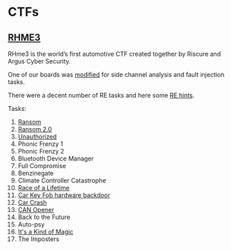# CTFs

## [RHME3](https://rhme.riscure.com/3/challenges)

RHme3 is the world’s first automotive CTF created together by Riscure and Argus Cyber Security.

One of our boards was [modified](rhme3/hw.md) for side channel analysis and fault injection tasks.

There were a decent number of RE tasks and here some [RE hints](rhme3/rehints.md).

Tasks:

1. [Ransom](rhme3/ransome.md)
1. [Ransom 2.0](rhme3/ransome2.md)
1. [Unauthorized](rhme3/unauthorized.md)
1. Phonic Frenzy 1
1. Phonic Frenzy 2
1. Bluetooth Device Manager
1. Full Compromise
1. Benzinegate
1. Climate Controller Catastrophe
1. [Race of a Lifetime](rhme3/race_of_a_lifetime.md)
1. [Car Key Fob hardware backdoor](rhme3/car_key_fob_hardware.md)
1. [Car Crash](rhme3/car_crash.md)
1. [CAN Opener](rhme3/can_opener.md)
1. Back to the Future
1. Auto-psy
1. [It's a Kind of Magic](rhme3/its_a_kind_of_magic.md)
1. The Imposters
